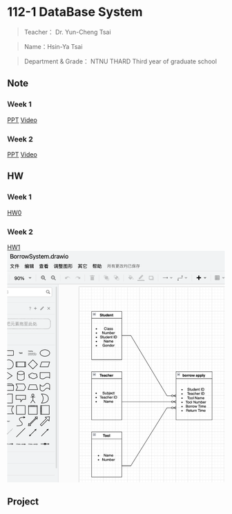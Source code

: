 112-1 DataBase System
=============


>Teacher： Dr. Yun-Cheng Tsai 

>Name：Hsin-Ya Tsai

>Department & Grade： NTNU THARD Third year of graduate school

Note
-------------
### Ｗeek 1
[PPT](https://docs.google.com/presentation/d/1CP0D92DA8Ae8oyIKSquqUuTUpVqwLGT-14T32l9pf5U/edit#slide=id.g2410febba22_0_9)
[Video](https://www.youtube.com/watch?v=idhUbF1req4)
### Ｗeek 2
[PPT](https://docs.google.com/presentation/d/1amn8pDX2Wx4N6ZjzhCGoQFJH4DqaRcQ2DJAdg3hbIrA/edit#slide=id.g23dd2219a46_0_124)
[Video](https://youtu.be/qGaGgdm_YtY?si=BuJ-TQ-b7FKe3HkU)

HW
-------------
### Ｗeek 1
[HW0](https://youtu.be/QtKSeeiwIiA)
### Ｗeek 2
[HW1](https://youtu.be/gAz-3NpOgYU)
![Error](ERD.png "ERD Diagrams")

Project
-------------

